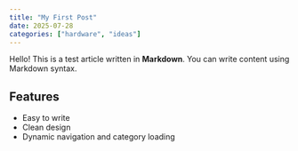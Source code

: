 ```yaml
---
title: "My First Post"
date: 2025-07-28
categories: ["hardware", "ideas"]
---
```


Hello! This is a test article written in **Markdown**. You can write content using Markdown syntax.

## Features

- Easy to write  
- Clean design  
- Dynamic navigation and category loading
